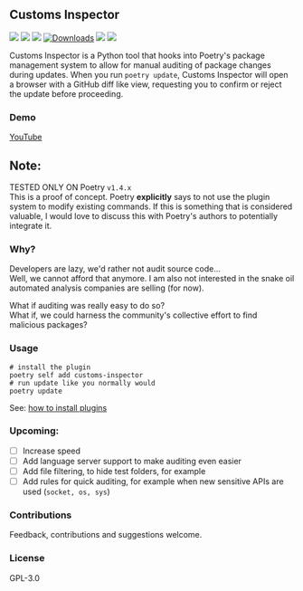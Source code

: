 ## Customs Inspector
![](https://img.shields.io/github/commit-activity/w/R9295/customs-inspector?style=flat-square)
![](https://img.shields.io/github/issues/R9295/customs-inspector?style=flat-square)
![](https://img.shields.io/pypi/v/customs-inspector?style=flat-square)
[![Downloads](https://pepy.tech/badge/customs-inspector/week)](https://pepy.tech/project/panoptisch)
![](https://img.shields.io/pypi/format/customs-inspector?style=flat-square)
![](https://img.shields.io/badge/code%20style-black-000000.svg)

Customs Inspector is a Python tool that hooks into Poetry's package management system 
to allow for manual auditing of package changes during updates. 
When you run ``poetry update``, Customs Inspector will open a browser with a GitHub diff like view, requesting you to confirm or reject the update before proceeding.

### Demo
[YouTube](https://www.youtube.com/watch?v=OrNrUvW-7Cc)

## Note:
TESTED ONLY ON Poetry ``v1.4.x``  
This is a proof of concept. Poetry **explicitly** says to not use the plugin system to modify existing commands.
If this is something that is considered valuable, I would love to discuss this with Poetry's authors to potentially integrate it.

### Why?
Developers are lazy, we'd rather not audit source code...  
Well, we cannot afford that anymore.
I am also not interested in the snake oil automated analysis companies are selling (for now).

What if auditing was really easy to do so?  
What if, we could harness the community's collective effort to find malicious packages?

### Usage
```
# install the plugin
poetry self add customs-inspector
# run update like you normally would
poetry update
```
See: [how to install plugins](https://python-poetry.org/docs/master/plugins/#using-plugins)  

### Upcoming:
- [ ] Increase speed
- [ ] Add language server support to make auditing even easier
- [ ] Add file filtering, to hide test folders, for example
- [ ] Add rules for quick auditing, for example when new sensitive APIs are used (``socket, os, sys``)

### Contributions
Feedback, contributions and suggestions welcome.

### License
GPL-3.0
